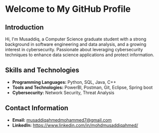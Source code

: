# Welcome to My GitHub Profile

## Introduction
Hi, I'm Musaddiq, a Computer Science graduate student with a strong background in software engineering and data analysis, and a growing interest in cybersecurity. Passionate about leveraging cybersecurity techniques to enhance data science applications and protect information.

## Skills and Technologies
- **Programming Languages:** Python, SQL, Java, C++
- **Tools and Technologies:** PowerBI, Postman, Git, Eclipse, Spring boot
- **Cybersecurity:** Network Security, Threat Analysis

## Contact Information
- **Email:** musaddiqahmedmohammed7@gmail.com
- **LinkedIn:** https://www.linkedin.com/in/mohdmusaddiqahmed/
